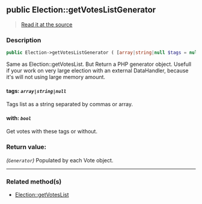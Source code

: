 ## public Election::getVotesListGenerator

> [Read it at the source](https://github.com/julien-boudry/Condorcet/blob/master/src/ElectionProcess/VotesProcess.php#L118)

### Description    

```php
public Election->getVotesListGenerator ( [array|string|null $tags = null , bool $with = true] ): Generator
```

Same as Election::getVotesList. But Return a PHP generator object.
Usefull if your work on very large election with an external DataHandler, because it's will not using large memory amount.
    

#### **tags:** *`array|string|null`*   
Tags list as a string separated by commas or array.    


#### **with:** *`bool`*   
Get votes with these tags or without.    


### Return value:   

*(`Generator`)* Populated by each Vote object.


---------------------------------------

### Related method(s)      

* [Election::getVotesList](/Docs/ApiReferences/Election%20Class/public%20Election--getVotesList.md)    
